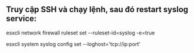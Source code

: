 Truy cập SSH và chạy lệnh, sau đó restart syslog service:
---
esxcli network firewall ruleset set --ruleset-id=syslog -e=true

esxcli system syslog config set --loghost='tcp://ip:port'
